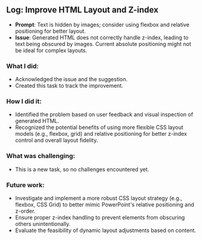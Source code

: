 ## Log: Improve HTML Layout and Z-index
- **Prompt**: Text is hidden by images; consider using flexbox and relative positioning for better layout.
- **Issue**: Generated HTML does not correctly handle z-index, leading to text being obscured by images. Current absolute positioning might not be ideal for complex layouts.

### What I did:
- Acknowledged the issue and the suggestion.
- Created this task to track the improvement.

### How I did it:
- Identified the problem based on user feedback and visual inspection of generated HTML.
- Recognized the potential benefits of using more flexible CSS layout models (e.g., flexbox, grid) and relative positioning for better z-index control and overall layout fidelity.

### What was challenging:
- This is a new task, so no challenges encountered yet.

### Future work:
- Investigate and implement a more robust CSS layout strategy (e.g., flexbox, CSS Grid) to better mimic PowerPoint's relative positioning and z-order.
- Ensure proper z-index handling to prevent elements from obscuring others unintentionally.
- Evaluate the feasibility of dynamic layout adjustments based on content.
